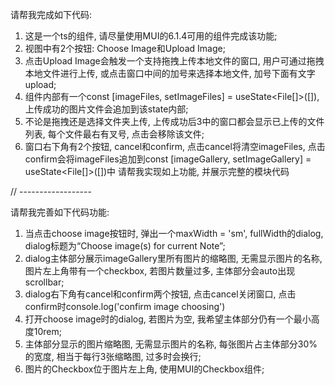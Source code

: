 请帮我完成如下代码:
1. 这是一个ts的组件, 请尽量使用MUI的6.1.4可用的组件完成该功能;
2. 视图中有2个按钮: Choose Image和Upload Image;
3. 点击Upload Image会触发一个支持拖拽上传本地文件的窗口, 用户可通过拖拽本地文件进行上传, 或点击窗口中间的加号来选择本地文件, 加号下面有文字upload;
4. 组件内部有一个const [imageFiles, setImageFiles] = useState<File[]>([]), 上传成功的图片文件会追加到该state内部;
5. 不论是拖拽还是选择文件夹上传, 上传成功后3中的窗口都会显示已上传的文件列表, 每个文件最右有叉号, 点击会移除该文件;
6. 窗口右下角有2个按钮, cancel和confirm, 点击cancel将清空imageFiles, 点击confirm会将imageFiles追加到const [imageGallery, setImageGallery] = useState<File[]>([])中
请帮我实现如上功能, 并展示完整的模块代码

// ------------------

请帮我完善如下代码功能:
1. 当点击choose image按钮时, 弹出一个maxWidth = 'sm', fullWidth的dialog, dialog标题为“Choose image(s) for current Note”; 
2. dialog主体部分展示imageGallery里所有图片的缩略图, 无需显示图片的名称, 图片左上角带有一个checkbox, 若图片数量过多, 主体部分会auto出现scrollbar;
3. dialog右下角有cancel和confirm两个按钮, 点击cancel关闭窗口, 点击confirm时console.log('confirm image choosing')
4. 打开choose image时的dialog, 若图片为空, 我希望主体部分仍有一个最小高度10rem;
5. 主体部分显示的图片缩略图, 无需显示图片的名称, 每张图片占主体部分30%的宽度, 相当于每行3张缩略图, 过多时会换行;
6. 图片的Checkbox位于图片左上角, 使用MUI的Checkbox组件;

